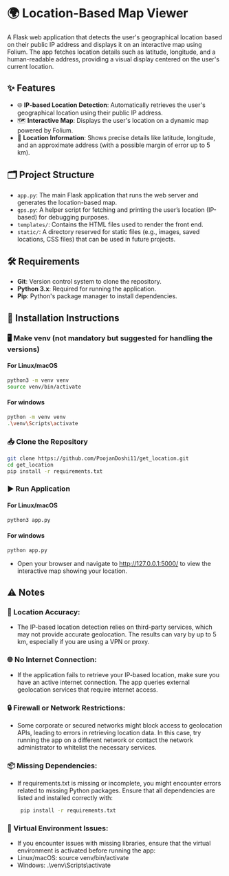 # 🌍 Location-Based Map Viewer

A Flask web application that detects the user's geographical location based on their public IP address and displays it on an interactive map using Folium. The app fetches location details such as latitude, longitude, and a human-readable address, providing a visual display centered on the user's current location.

## ✨ Features

- 🌐 **IP-based Location Detection**: Automatically retrieves the user's geographical location using their public IP address.
- 🗺️ **Interactive Map**: Displays the user's location on a dynamic map powered by Folium.
- 📍 **Location Information**: Shows precise details like latitude, longitude, and an approximate address (with a possible margin of error up to 5 km).

## 🗂️ Project Structure

- `app.py`: The main Flask application that runs the web server and generates the location-based map.
- `gps.py`: A helper script for fetching and printing the user’s location (IP-based) for debugging purposes.
- `templates/`: Contains the HTML files used to render the front end.
- `static/`: A directory reserved for static files (e.g., images, saved locations, CSS files) that can be used in future projects.

## 🛠️ Requirements

- **Git**: Version control system to clone the repository.
- **Python 3.x**: Required for running the application.
- **Pip**: Python's package manager to install dependencies.

## 🚀 Installation Instructions

### 🖥️ Make venv (not mandatory but suggested for handling the versions)

#### For Linux/macOS
```bash
python3 -m venv venv
source venv/bin/activate
```  
#### For windows
``` bash
python -m venv venv
.\venv\Scripts\activate
```

### 📥 Clone the Repository

```bash
git clone https://github.com/PoojanDoshi11/get_location.git
cd get_location
pip install -r requirements.txt
```
###  ▶️ Run Application

#### For Linux/macOS
``` bash
python3 app.py
```
#### For windows
``` bash
python app.py
```
- Open your browser and navigate to http://127.0.0.1:5000/ to view the interactive map showing your location.

## ⚠️ Notes

### 📏 Location Accuracy:
- The IP-based location detection relies on third-party services, which may not provide accurate geolocation. The results can vary by up to 5 km, especially if you are using a VPN or proxy.

### 🌐 No Internet Connection:
- If the application fails to retrieve your IP-based location, make sure you have an active internet connection. The app queries external geolocation services that require internet access.

### 🔒 Firewall or Network Restrictions:
- Some corporate or secured networks might block access to geolocation APIs, leading to errors in retrieving location data. In this case, try running the app on a different network or contact the network administrator to whitelist the necessary services.

### 📦 Missing Dependencies:
- If requirements.txt is missing or incomplete, you might encounter errors related to missing Python packages. Ensure that all dependencies are listed and installed correctly with:
  ```bash
   pip install -r requirements.txt
  ```
### 🛑 Virtual Environment Issues:
- If you encounter issues with missing libraries, ensure that the virtual environment is activated before running the app:
- Linux/macOS: source venv/bin/activate
- Windows: .\venv\Scripts\activate





